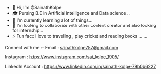 - 👋 Hi, I’m @SainathKolpe
- 🎓 Pursing B.E in Artificial intelligence and Data science ...
- 🌱 I’m currently learning a lot of things...
- 💞️ I’m looking to collaborate with other content creator and also looking for internship...
- ⚡ Fun fact: I love to travelling , play cricket and reading books ... ...

Connect with me :-
Email : sainathkolpe757@gmail.com

Instagram : https://www.instagram.com/sai_kolpe_1905/

LinkedIn Account : https://www.linkedin.com/in/sainath-kolpe-79b0b6227

<!---
SainathKolpe/SainathKolpe is a ✨ special ✨ repository because its `README.md` (this file) appears on your GitHub profile.
You can click the Preview link to take a look at your changes.
--->
